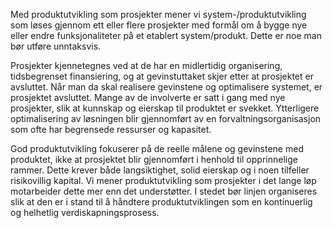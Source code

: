 Med produktutvikling som prosjekter mener vi system-/produktutvikling som løses gjennom ett eller flere prosjekter med formål om å bygge nye eller endre funksjonaliteter på et etablert system/produkt. Dette er noe man bør utføre unntaksvis.

Prosjekter kjennetegnes ved at de har en midlertidig organisering, tidsbegrenset finansiering, og at gevinstuttaket skjer etter at prosjektet er avsluttet. Når man da skal realisere gevinstene og optimalisere systemet, er prosjektet avsluttet. Mange av de involverte er satt i gang med nye prosjekter, slik at kunnskap og eierskap til produktet er svekket. Ytterligere optimalisering av løsningen blir gjennomført av en forvaltningsorganisasjon som ofte har begrensede ressurser og kapasitet. 

God produktutvikling fokuserer på de reelle målene og gevinstene med produktet, ikke at prosjektet blir gjennomført i henhold til opprinnelige rammer. Dette krever både langsiktighet, solid eierskap og i noen tilfeller risikovillig kapital. Vi mener produktutvikling som prosjekter i det lange løp motarbeider dette mer enn det understøtter. I stedet bør linjen organiseres slik at den er i stand til å håndtere produktutviklingen som en kontinuerlig og helhetlig verdiskapningsprosess. 